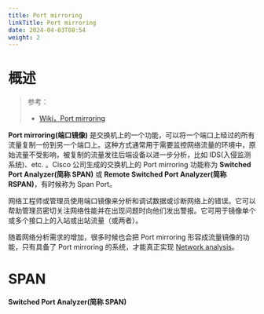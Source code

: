 ```yaml
---
title: Port mirroring
linkTitle: Port mirroring
date: 2024-04-03T08:54
weight: 2
---
```


# 概述

> 参考：
>
> - [Wiki，Port mirroring](https://en.wikipedia.org/wiki/Port_mirroring)

**Port mirroring(端口镜像)** 是交换机上的一个功能，可以将一个端口上经过的所有流量复制一份到另一个端口上。这种方式通常用于需要监控网络流量的环境中，原始流量不受影响，被复制的流量发往后端设备以进一步分析，比如 IDS(入侵监测系统)、etc. 。Cisco 公司生成的交换机上的 Port mirroring 功能称为 **Switched Port Analyzer(简称 SPAN)** 或 **Remote Switched Port Analyzer(简称 RSPAN)**，有时候称为 Span Port。

网络工程师或管理员使用端口镜像来分析和调试数据或诊断网络上的错误。它可以帮助管理员密切关注网络性能并在出现问题时向他们发出警报。它可用于镜像单个或多个接口上的入站或出站流量（或两者）。

随着网络分析需求的增加，很多时候也会把 Port mirroring 形容成流量镜像的功能，只有具备了 Port mirroring 的系统，才能真正实现 [Network analysis](/docs/7.信息安全/Network%20analysis/Network%20analysis.md)。

# SPAN

**Switched Port Analyzer(简称 SPAN)**

